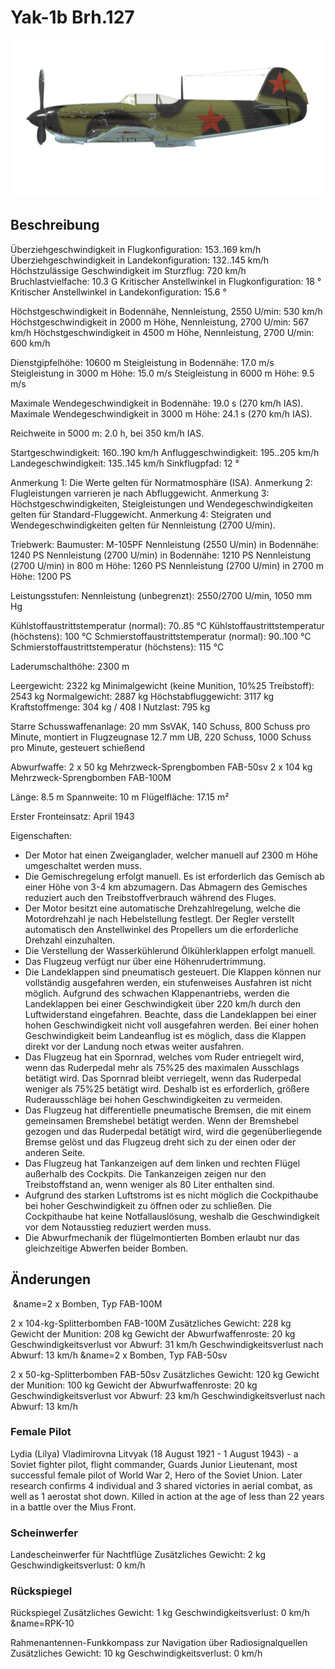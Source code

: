 # Yak-1b Brh.127

![yak1s127](../images/yak1s127.png)

## Beschreibung

Überziehgeschwindigkeit in Flugkonfiguration: 153..169 km/h
Überziehgeschwindigkeit in Landekonfiguration: 132..145 km/h
Höchstzulässige Geschwindigkeit im Sturzflug: 720 km/h
Bruchlastvielfache: 10.3 G
Kritischer Anstellwinkel in Flugkonfiguration: 18 °
Kritischer Anstellwinkel in Landekonfiguration: 15.6 °

Höchstgeschwindigkeit in Bodennähe, Nennleistung, 2550 U/min: 530 km/h
Höchstgeschwindigkeit in 2000 m Höhe, Nennleistung, 2700 U/min: 567 km/h
Höchstgeschwindigkeit in 4500 m Höhe, Nennleistung, 2700 U/min: 600 km/h

Dienstgipfelhöhe: 10600 m
Steigleistung in Bodennähe: 17.0 m/s
Steigleistung in 3000 m Höhe: 15.0 m/s
Steigleistung in 6000 m Höhe: 9.5 m/s

Maximale Wendegeschwindigkeit in Bodennähe: 19.0 s (270 km/h IAS).
Maximale Wendegeschwindigkeit in 3000 m Höhe: 24.1 s (270 km/h IAS).

Reichweite in 5000 m: 2.0 h, bei 350 km/h IAS.

Startgeschwindigkeit: 160..190 km/h
Anfluggeschwindigkeit: 195..205 km/h
Landegeschwindigkeit: 135..145 km/h
Sinkflugpfad: 12 °

Anmerkung 1: Die Werte gelten für Normatmosphäre (ISA).
Anmerkung 2: Flugleistungen varrieren je nach Abfluggewicht.
Anmerkung 3: Höchstgeschwindigkeiten, Steigleistungen und Wendegeschwindigkeiten gelten für Standard-Fluggewicht.
Anmerkung 4: Steigraten und Wendegeschwindigkeiten gelten für Nennleistung (2700 U/min).

Triebwerk:
Baumuster: M-105PF
Nennleistung (2550 U/min) in Bodennähe: 1240 PS
Nennleistung (2700 U/min) in Bodennähe: 1210 PS
Nennleistung (2700 U/min) in 800 m Höhe: 1260 PS
Nennleistung (2700 U/min) in 2700 m Höhe: 1200 PS

Leistungsstufen:
Nennleistung (unbegrenzt): 2550/2700 U/min, 1050 mm Hg

Kühlstoffaustrittstemperatur (normal): 70..85 °C
Kühlstoffaustrittstemperatur (höchstens): 100 °C
Schmierstoffaustrittstemperatur (normal): 90..100 °C
Schmierstoffaustrittstemperatur (höchstens): 115 °C

Laderumschalthöhe: 2300 m

Leergewicht: 2322 kg
Minimalgewicht (keine Munition, 10%25 Treibstoff): 2543 kg
Normalgewicht: 2887 kg
Höchstabfluggewicht: 3117 kg
Kraftstoffmenge: 304 kg / 408 l
Nutzlast: 795 kg

Starre Schusswaffenanlage:
20 mm SsVAK, 140 Schuss, 800 Schuss pro Minute, montiert in Flugzeugnase
12.7 mm UB, 220 Schuss, 1000 Schuss pro Minute, gesteuert schießend

Abwurfwaffe:
2 x 50 kg Mehrzweck-Sprengbomben FAB-50sv
2 x 104 kg Mehrzweck-Sprengbomben FAB-100M

Länge: 8.5 m
Spannweite: 10 m
Flügelfläche: 17.15 m²

Erster Fronteinsatz: April 1943

Eigenschaften:
- Der Motor hat einen Zweiganglader, welcher manuell auf 2300 m Höhe umgeschaltet werden muss.
- Die Gemischregelung erfolgt manuell. Es ist erforderlich das Gemisch ab einer Höhe von 3-4 km abzumagern. Das Abmagern des Gemisches reduziert auch den Treibstoffverbrauch während des Fluges.
- Der Motor besitzt eine automatische Drehzahlregelung, welche die Motordrehzahl je nach Hebelstellung festlegt. Der Regler verstellt automatisch den Anstellwinkel des Propellers um die erforderliche Drehzahl einzuhalten.
- Die Verstellung der Wasserkühlerund Ölkühlerklappen erfolgt manuell.
- Das Flugzeug verfügt nur über eine Höhenrudertrimmung.
- Die Landeklappen sind pneumatisch gesteuert. Die Klappen können nur vollständig ausgefahren werden, ein stufenweises Ausfahren ist nicht möglich. Aufgrund des schwachen Klappenantriebs, werden die Landeklappen bei einer Geschwindigkeit über 220 km/h durch den Luftwiderstand eingefahren. Beachte, dass die Landeklappen bei einer hohen Geschwindigkeit nicht voll ausgefahren werden. Bei einer hohen Geschwindigkeit beim Landeanflug ist es möglich, dass die Klappen direkt vor der Landung noch etwas weiter ausfahren.
- Das Flugzeug hat ein Spornrad, welches vom Ruder entriegelt wird, wenn das Ruderpedal mehr als 75%25 des maximalen Ausschlags betätigt wird. Das Spornrad bleibt verriegelt, wenn das Ruderpedal weniger als 75%25 betätigt wird. Deshalb ist es erforderlich, größere Ruderausschläge bei hohen Geschwindigkeiten zu vermeiden.
- Das Flugzeug hat differentielle pneumatische Bremsen, die mit einem gemeinsamen Bremshebel betätigt werden. Wenn der Bremshebel gezogen und das Ruderpedal betätigt wird, wird die gegenüberliegende Bremse gelöst und das Flugzeug dreht sich zu der einen oder der anderen Seite.
- Das Flugzeug hat Tankanzeigen auf dem linken und rechten Flügel außerhalb des Cockpits. Die Tankanzeigen zeigen nur den Treibstoffstand an, wenn weniger als 80 Liter enthalten sind.
- Aufgrund des starken Luftstroms ist es nicht möglich die Cockpithaube bei hoher Geschwindigkeit zu öffnen oder zu schließen. Die Cockpithaube hat keine Notfallauslösung, weshalb die Geschwindigkeit vor dem Notausstieg reduziert werden muss.
- Die Abwurfmechanik der flügelmontierten Bomben erlaubt nur das gleichzeitige Abwerfen beider Bomben.

## Änderungen
﻿
&name=2 x Bomben, Typ FAB-100M

2 x 104-kg-Splitterbomben FAB-100M
Zusätzliches Gewicht: 228 kg
Gewicht der Munition: 208 kg
Gewicht der Abwurfwaffenroste: 20 kg
Geschwindigkeitsverlust vor Abwurf: 31 km/h
Geschwindigkeitsverlust nach Abwurf: 13 km/h﻿
&name=2 x Bomben, Typ FAB-50sv

2 x 50-kg-Splitterbomben FAB-50sv
Zusätzliches Gewicht: 120 kg
Gewicht der Munition: 100 kg
Gewicht der Abwurfwaffenroste: 20 kg
Geschwindigkeitsverlust vor Abwurf: 23 km/h
Geschwindigkeitsverlust nach Abwurf: 13 km/h
### Female Pilot

Lydia (Lilya) Vladimirovna Litvyak (18 August 1921 - 1 August 1943) - a Soviet fighter pilot, flight commander, Guards Junior Lieutenant, most successful female pilot of World War 2, Hero of the Soviet Union. Later research confirms 4 individual and 3 shared victories in aerial combat, as well as 1 aerostat shot down. Killed in action at the age of less than 22 years in a battle over the Mius Front.
### Scheinwerfer

Landescheinwerfer für Nachtflüge
Zusätzliches Gewicht: 2 kg
Geschwindigkeitsverlust: 0 km/h
### Rückspiegel

Rückspiegel
Zusätzliches Gewicht: 1 kg
Geschwindigkeitsverlust: 0 km/h﻿
&name=RPK-10

Rahmenantennen-Funkkompass zur Navigation über Radiosignalquellen
Zusätzliches Gewicht: 10 kg
Geschwindigkeitsverlust: 0 km/h
